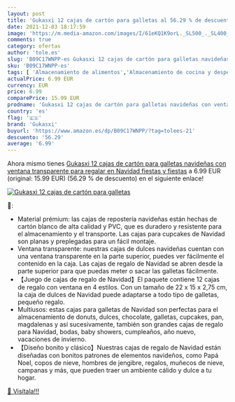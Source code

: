 ```yaml
---
layout: post
title: 'Gukasxi 12 cajas de cartón para galletas al 56.29 % de descuento'
date: 2021-12-03 18:17:59
image: 'https://m.media-amazon.com/images/I/61eKQ1K9orL._SL500_._SL400_.jpg'
comments: true
category: ofertas
author: 'tole.es'
slug: 'B09C17WNPP-es Gukasxi 12 cajas de cartón para galletas navideñas con...'
sku: 'B09C17WNPP-es'
tags: [ 'Almacenamiento de alimentos','Almacenamiento de cocina y despensa','Cajas para tartas','Hogar y cocina','Porta alimentos','gukasxi','navidad', ]
actualPrice: 6.99 EUR
currency: EUR
price: 6.99
comparePrice: 15.99 EUR
prodname: 'Gukasxi 12 cajas de cartón para galletas navideñas con ventana transparente  para regalar en Navidad  fiestas y fiestas'
country: 'es'
flag: '🇪🇸'
brand: 'Gukasxi'
buyurl: 'https://www.amazon.es/dp/B09C17WNPP/?tag=tolees-21'
descuento: '56.29'
average: '6.99'
---
```


Ahora mismo tienes [Gukasxi 12 cajas de cartón para galletas navideñas con ventana transparente  para regalar en Navidad  fiestas y fiestas](https://www.amazon.es/dp/B09C17WNPP/?tag=tolees-21) a 6.99 EUR (original: 15.99 EUR) (56.29 %  de descuento) en el siguiente enlace!

[![Gukasxi 12 cajas de cartón para galletas](https://m.media-amazon.com/images/I/61eKQ1K9orL._SL500_._SL400_.jpg)](https://www.amazon.es/dp/B09C17WNPP/?tag=tolees-21)

🔎:

- Material prémium: las cajas de repostería navideñas están hechas de cartón blanco de alta calidad y PVC, que es duradero y resistente para el almacenamiento y el transporte. Las cajas para cupcakes de Navidad son planas y preplegadas para un fácil montaje.
- Ventana transparente: nuestras cajas de dulces navideñas cuentan con una ventana transparente en la parte superior, puedes ver fácilmente el contenido en la caja. Las cajas de regalo de Navidad se abren desde la parte superior para que puedas meter o sacar las galletas fácilmente.
- 【Juego de cajas de regalo de Navidad】El paquete contiene 12 cajas de regalo con ventana en 4 estilos. Con un tamaño de 22 x 15 x 2,75 cm, la caja de dulces de Navidad puede adaptarse a todo tipo de galletas, pequeño regalo.
- Multiusos: estas cajas para galletas de Navidad son perfectas para el almacenamiento de donuts, dulces, chocolate, galletas, cupcakes, pan, magdalenas y así sucesivamente, también son grandes cajas de regalo para Navidad, bodas, baby showers, cumpleaños, año nuevo, vacaciones de invierno.
- 【Diseño bonito y clásico】Nuestras cajas de regalo de Navidad están diseñadas con bonitos patrones de elementos navideños, como Papá Noel, copos de nieve, hombres de jengibre, regalos, muñecos de nieve, campanas y más, que pueden traer un ambiente cálido y dulce a tu hogar.

[🛒 Visítala!!!](https://www.amazon.es/dp/B09C17WNPP/?tag=tolees-21)
